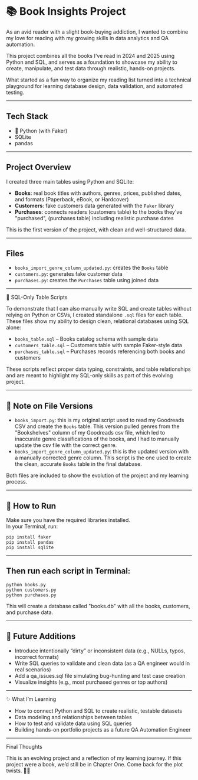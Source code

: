 # 📚 Book Insights Project

As an avid reader with a slight book-buying addiction, I wanted to combine my love for reading with my growing skills in data analytics and QA automation. 

This project combines all the books I've read in 2024 and 2025 using Python and SQL, and serves as a foundation to showcase my ability to create, manipulate, and test data through realistic, hands-on projects.

What started as a fun way to organize my reading list turned into a technical playground for learning database design, data validation, and automated testing.

---

## Tech Stack

- 🐍 Python (with Faker)
- SQLite
- pandas

---

## Project Overview

I created three main tables using Python and SQLite:

- **Books**: real book titles with authors, genres, prices, published dates, and formats (Paperback, eBook, or Hardcover)
- **Customers**: fake customers data generated with the `Faker` library 
- **Purchases**: connects readers (customers table) to the books they've "purchased", (purchases table) including realistic purchase dates

This is the first version of the project, with clean and well-structured data.

---

## Files
- `books_import_genre_column_updated.py`: creates the `Books` table
- `customers.py`: generates fake customer data
- `purchases.py`: creates the `Purchases` table using joined data

---

📂 SQL-Only Table Scripts

To demonstrate that I can also manually write SQL and create tables without relying on Python or CSVs, I created standalone `.sql` files for each table. These files show my ability to design clean, relational databases using SQL alone:

- `books_table.sql` – Books catalog schema with sample data  
- `customers_table.sql` – Customers table with sample Faker-style data  
- `purchases_table.sql` – Purchases records referencing both books and customers 

These scripts reflect proper data typing, constraints, and table relationships and are meant to highlight my SQL-only skills as part of this evolving project.

---

## 📝 Note on File Versions

- `books_import.py`: this is my original script used to read my Goodreads CSV and create the `Books` table. This version pulled genres from the "Bookshelves" column of my Goodreads csv file, which led to inaccurate genre classifications of the books, and I had to manually update the csv file with the correct genre.
- `books_import_genre_column_updated.py`: this is the updated version with a manually corrected genre column. This script is the one used to create the clean, accurate `Books` table in the final database.

Both files are included to show the evolution of the project and my learning process.

---

## 🚀 How to Run

Make sure you have the required libraries installed.  
In your Terminal, run:

```
pip install faker
pip install pandas
pip install sqlite
```
---

## Then run each script in Terminal:

```
python books.py
python customers.py
python purchases.py
```

This will create a database called "books.db" with all the books, customers, and purchase data.

---

## 🧠 Future Additions

- Introduce intentionally “dirty” or inconsistent data (e.g., NULLs, typos, incorrect formats)
- Write SQL queries to validate and clean data (as a QA engineer would in real scenarios)
- Add a qa_issues.sql file simulating bug-hunting and test case creation
- Visualize insights (e.g., most purchased genres or top authors)

---

✨ What I’m Learning

- How to connect Python and SQL to create realistic, testable datasets
- Data modeling and relationships between tables
- How to test and validate data using SQL queries
- Building hands-on portfolio projects as a future QA Automation Engineer

---

Final Thoughts 

This is an evolving project and a reflection of my learning journey. If this project were a book, we’d still be in Chapter One. Come back for the plot twists. 📖✨
